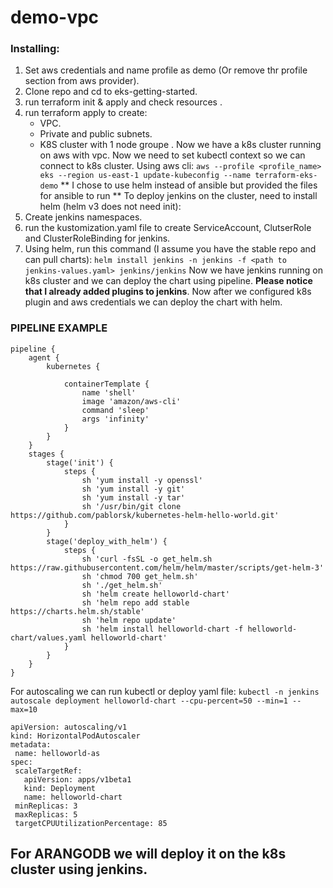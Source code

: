 # demo-vpc

### Installing:
1. Set aws credentials and name profile as demo (Or remove thr profile section from aws provider).
2. Clone repo and cd to eks-getting-started.
3. run terraform init & apply and check resources .
4. run terraform apply to create:
    * VPC.
    * Private and public subnets.
    * K8S cluster with 1 node groupe .
Now we have a k8s cluster running on aws with vpc.
Now we need to set kubectl context so we can connect to k8s cluster.
Using aws cli: ```aws --profile <profile_name> eks --region us-east-1 update-kubeconfig --name terraform-eks-demo```
** I chose to use helm instead of ansible but provided the files for ansible to run **
To deploy jenkins on the cluster, need to install helm (helm v3 does not need init):
1. Create jenkins namespaces.
2. run the kustomization.yaml file to create ServiceAccount, ClutserRole and ClusterRoleBinding for jenkins.
3. Using helm, run this command (I assume you have the stable repo and can pull charts):
```helm install jenkins -n jenkins -f <path to jenkins-values.yaml> jenkins/jenkins```
Now we have jenkins running on k8s cluster and we can deploy the chart using pipeline.
**Please notice that I already added plugins to jenkins**.
Now after we configured k8s plugin and aws credentials we can deploy the chart with helm.

### PIPELINE EXAMPLE

```
pipeline {
    agent {
        kubernetes {

            containerTemplate {
                name 'shell'
                image 'amazon/aws-cli'
                command 'sleep'
                args 'infinity'
            }
        }
    }
    stages {
        stage('init') {
            steps {
                sh 'yum install -y openssl'
                sh 'yum install -y git'
                sh 'yum install -y tar'
                sh '/usr/bin/git clone https://github.com/pablorsk/kubernetes-helm-hello-world.git'
            }
        }
        stage('deploy_with_helm') {
            steps {
                sh 'curl -fsSL -o get_helm.sh https://raw.githubusercontent.com/helm/helm/master/scripts/get-helm-3'
                sh 'chmod 700 get_helm.sh'
                sh './get_helm.sh'
                sh 'helm create helloworld-chart'
                sh 'helm repo add stable https://charts.helm.sh/stable'
                sh 'helm repo update'
                sh 'helm install helloworld-chart -f helloworld-chart/values.yaml helloworld-chart'
            }
        }
    }
}
```
For autoscaling we can run kubectl or deploy yaml file:
```kubectl -n jenkins autoscale deployment helloworld-chart --cpu-percent=50 --min=1 --max=10```

```
apiVersion: autoscaling/v1
kind: HorizontalPodAutoscaler
metadata:
 name: helloworld-as
spec:
 scaleTargetRef:
   apiVersion: apps/v1beta1
   kind: Deployment
   name: helloworld-chart
 minReplicas: 3
 maxReplicas: 5
 targetCPUUtilizationPercentage: 85
 ```


## For ARANGODB we will deploy it on the k8s cluster using jenkins.
